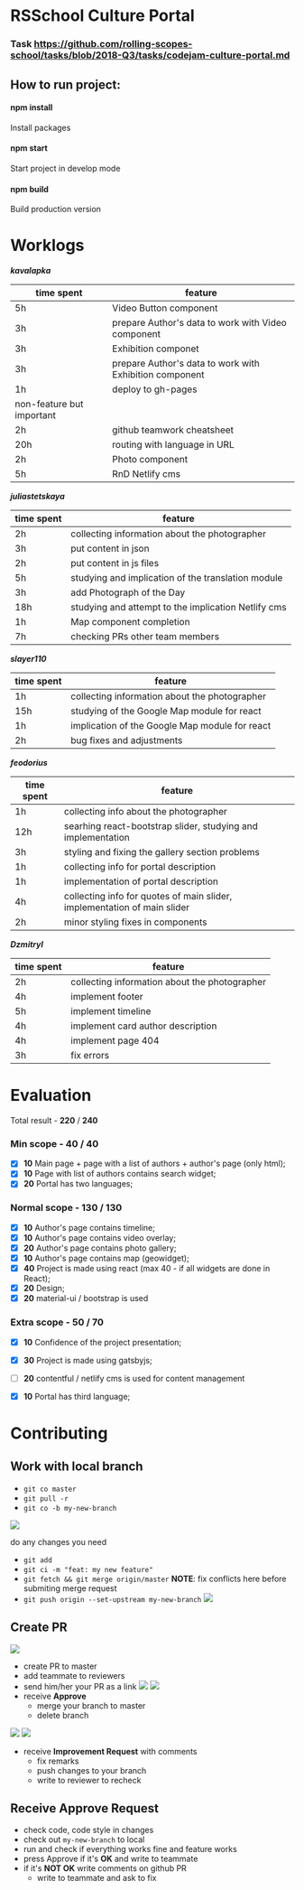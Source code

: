 # RSSchool Culture Portal

### Task https://github.com/rolling-scopes-school/tasks/blob/2018-Q3/tasks/codejam-culture-portal.md

## How to run project:
#### npm install
Install packages

#### npm start
Start project in develop mode

#### npm build
Build production version
 
 
# Worklogs

***kavalapka***

| time spent| feature |
|-----------| --------|
| 5h | Video Button component |
| 3h | prepare Author's data to work with Video component |
| 3h | Exhibition componet |
| 3h | prepare Author's data to work with Exhibition component |
| 1h | deploy to gh-pages|
| non-feature but important|
| 2h | github teamwork cheatsheet |
| 20h| routing with language in URL|
| 2h | Photo component |
| 5h | RnD Netlify cms |

 
***juliastetskaya***

| time spent| feature |
|-----------| --------|
| 2h | collecting information about the photographer |
| 3h | put content in json |
| 2h | put content in js files |
| 5h | studying and implication of the translation module |
| 3h | add Photograph of the Day |
| 18h | studying and attempt to the implication Netlify cms |
| 1h | Map component completion |
| 7h | checking PRs other team members |
 
 
***slayer110***

| time spent| feature |
|-----------| --------|
| 1h | collecting information about the photographer |
| 15h |studying of the Google Map module for react |  |
| 1h | implication of the Google Map module for react |
| 2h | bug fixes and adjustments |


***feodorius***

| time spent| feature |
|-----------| --------|
| 1h | collecting info about the photographer |
| 12h | searhing react-bootstrap slider, studying and implementation |
| 3h | styling and fixing the gallery section problems |
| 1h | collecting info for portal description |
| 1h | implementation of portal description |
| 4h | collecting info for quotes of main slider, implementation of main slider |
| 2h | minor styling fixes in components |


***DzmitryI***

| time spent| feature |
|-----------|---------|
| 2h | collecting information about the photographer |
| 4h | implement footer |
| 5h | implement timeline |
| 4h | implement card author description |
| 4h | implement page 404 |
| 3h | fix errors  |

# Evaluation

Total result - **220** / **240**

### Min scope - **40** / **40**
- [x] **10** Main page + page with a list of authors + author's page (only html);
- [x] **10** Page with list of authors contains search widget;
- [x] **20** Portal has two languages;

### Normal scope - **130** / **130**
- [x] **10** Author's page contains timeline;
- [x] **10** Author's page contains video overlay;
- [x] **20** Author's page contains photo gallery;
- [x] **10** Author's page contains map (geowidget);
- [x] **40** Project is made using react (max 40 - if all widgets are done in React);
- [x] **20** Design;
- [x] **20** material-ui / bootstrap is used 

### Extra scope - **50**  / **70**
- [x] **10** Confidence of the project presentation;
- [x] **30** Project is made using gatsbyjs;
- [ ] **20** contentful / netlify cms is used for content management
- [x] **10** Portal has third language;


# Contributing

## Work with local branch

* `git co master`
* `git pull -r`
* `git co -b my-new-branch`

![](https://i.imgur.com/hREp2sG.png)

do any changes you need

* `git add`
* `git ci -m "feat: my new feature"`
* `git fetch && git merge origin/master` 
**NOTE**: fix conflicts here before submiting merge request
* `git push origin --set-upstream my-new-branch`
![](https://i.imgur.com/0w58vo8.png)

## Create PR
![](https://i.imgur.com/di3vBuL.png)
* create PR to master
* add teammate to reviewers
* send him/her your PR as a link
![](https://i.imgur.com/VBlaXjq.png)
![](https://i.imgur.com/iRVClVU.png)
* receive __Approve__
  * merge your branch to master
  * delete branch
  
![](https://i.imgur.com/604Sxw2.png)
![](https://i.imgur.com/nIU4QSV.png)
* receive __Improvement Request__ with comments
  * fix remarks
  * push changes to your branch
  * write to reviewer to recheck

## Receive Approve Request
* check code, code style in changes
* check out `my-new-branch` to local
* run and check if everything works fine and feature works
* press Approve if it's __OK__ and write to teammate
* if it's __NOT OK__ write comments on github PR
  * write to teammate and ask to fix 
